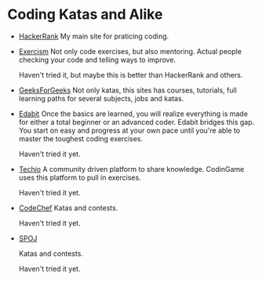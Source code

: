 # Coding Katas and Alike

- [HackerRank](https://www.hackerrank.com/)
  My main site for praticing coding.

- [Exercism](https://exercism.org)
  Not only code exercises, but also mentoring. Actual people checking your code
  and telling ways to improve.

  Haven't tried it, but maybe this is better than HackerRank and others.

- [GeeksForGeeks](https://practice.geeksforgeeks.org/)
  Not only katas, this sites has courses, tutorials, full learning paths for several subjects, jobs and katas.

- [Edabit](https://edabit.com)
  Once the basics are learned, you will realize everything is made for either a
  total beginner or an advanced coder. Edabit bridges this gap. You start on
  easy and progress at your own pace until you're able to master the toughest
  coding exercises.

  Haven't tried it yet.

- [Techio](https://tech.io/)
  A community driven platform to share knowledge. CodinGame uses this platform to pull in exercises.

  Haven't tried it yet.

- [CodeChef](https://www.codechef.com/)
  Katas and contests.

  Haven't tried it yet.

- [SPOJ](https://www.spoj.com/)

  Katas and contests.

  Haven't tried it yet.

